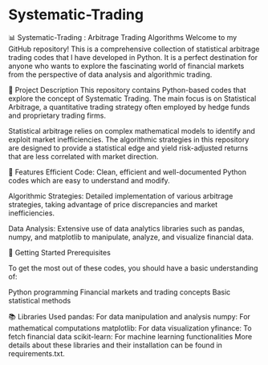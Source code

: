 # Systematic-Trading
📊 Systematic-Trading : Arbitrage Trading Algorithms
Welcome to my GitHub repository! 
This is a comprehensive collection of statistical arbitrage trading codes that I have developed in Python. 
It is a perfect destination for anyone who wants to explore the fascinating world of financial markets from the perspective of data analysis and algorithmic trading.

📝 Project Description
This repository contains Python-based codes that explore the concept of Systematic Trading. 
The main focus is on Statistical Arbitrage, a quantitative trading strategy often employed by hedge funds and proprietary trading firms.

Statistical arbitrage relies on complex mathematical models to identify and exploit market inefficiencies. 
The algorithmic strategies in this repository are designed to provide a statistical edge and yield risk-adjusted returns that are less correlated with market direction.

🧰 Features
Efficient Code: Clean, efficient and well-documented Python codes which are easy to understand and modify.

Algorithmic Strategies: Detailed implementation of various arbitrage strategies, taking advantage of price discrepancies and market inefficiencies.

Data Analysis: Extensive use of data analytics libraries such as pandas, numpy, and matplotlib to manipulate, analyze, and visualize financial data.

🚀 Getting Started
Prerequisites

To get the most out of these codes, you should have a basic understanding of:

Python programming
Financial markets and trading concepts
Basic statistical methods

📚 Libraries Used
pandas: For data manipulation and analysis
numpy: For mathematical computations
matplotlib: For data visualization
yfinance: To fetch financial data
scikit-learn: For machine learning functionalities
More details about these libraries and their installation can be found in requirements.txt.
